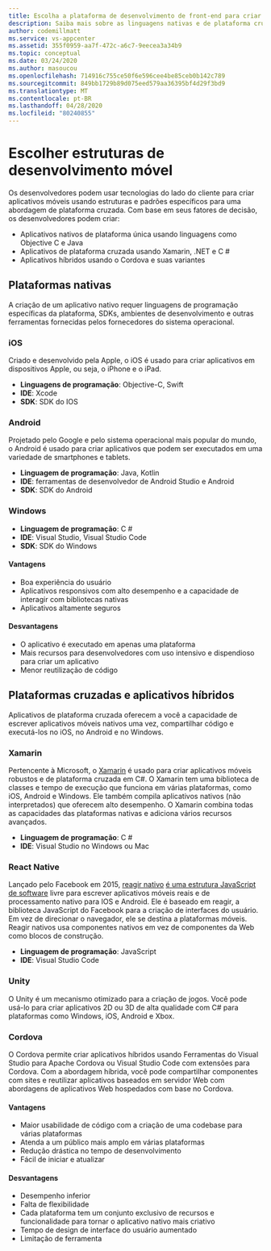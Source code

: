 ```yaml
---
title: Escolha a plataforma de desenvolvimento de front-end para criar aplicativos cliente com o Visual Studio e os serviços do Azure
description: Saiba mais sobre as linguagens nativas e de plataforma cruzada com suporte para criar aplicativos cliente.
author: codemillmatt
ms.service: vs-appcenter
ms.assetid: 355f0959-aa7f-472c-a6c7-9eecea3a34b9
ms.topic: conceptual
ms.date: 03/24/2020
ms.author: masoucou
ms.openlocfilehash: 714916c755ce50f6e596cee4be85ceb0b142c789
ms.sourcegitcommit: 849bb1729b89d075eed579aa36395bf4d29f3bd9
ms.translationtype: MT
ms.contentlocale: pt-BR
ms.lasthandoff: 04/28/2020
ms.locfileid: "80240855"
---
```

# <a name="choose-mobile-development-frameworks"></a>Escolher estruturas de desenvolvimento móvel
Os desenvolvedores podem usar tecnologias do lado do cliente para criar aplicativos móveis usando estruturas e padrões específicos para uma abordagem de plataforma cruzada. Com base em seus fatores de decisão, os desenvolvedores podem criar:
- Aplicativos nativos de plataforma única usando linguagens como Objective C e Java
- Aplicativos de plataforma cruzada usando Xamarin, .NET e C #
- Aplicativos híbridos usando o Cordova e suas variantes

## <a name="native-platforms"></a>Plataformas nativas
A criação de um aplicativo nativo requer linguagens de programação específicas da plataforma, SDKs, ambientes de desenvolvimento e outras ferramentas fornecidas pelos fornecedores do sistema operacional.

### <a name="ios"></a>iOS
Criado e desenvolvido pela Apple, o iOS é usado para criar aplicativos em dispositivos Apple, ou seja, o iPhone e o iPad.

- **Linguagens de programação**: Objective-C, Swift
- **IDE**: Xcode
- **SDK**: SDK do IOS

### <a name="android"></a>Android
Projetado pelo Google e pelo sistema operacional mais popular do mundo, o Android é usado para criar aplicativos que podem ser executados em uma variedade de smartphones e tablets.

- **Linguagem de programação**: Java, Kotlin 
- **IDE**: ferramentas de desenvolvedor de Android Studio e Android 
- **SDK**: SDK do Android

### <a name="windows"></a>Windows
- **Linguagem de programação**: C #
- **IDE**: Visual Studio, Visual Studio Code
- **SDK**: SDK do Windows

#### <a name="pros"></a>Vantagens
- Boa experiência do usuário
- Aplicativos responsivos com alto desempenho e a capacidade de interagir com bibliotecas nativas
- Aplicativos altamente seguros

#### <a name="cons"></a>Desvantagens
- O aplicativo é executado em apenas uma plataforma
- Mais recursos para desenvolvedores com uso intensivo e dispendioso para criar um aplicativo
- Menor reutilização de código

## <a name="cross-platforms-and-hybrid-applications"></a>Plataformas cruzadas e aplicativos híbridos
Aplicativos de plataforma cruzada oferecem a você a capacidade de escrever aplicativos móveis nativos uma vez, compartilhar código e executá-los no iOS, no Android e no Windows.

### <a name="xamarin"></a>Xamarin
Pertencente à Microsoft, o [Xamarin](https://visualstudio.microsoft.com/xamarin/) é usado para criar aplicativos móveis robustos e de plataforma cruzada em C#. O Xamarin tem uma biblioteca de classes e tempo de execução que funciona em várias plataformas, como iOS, Android e Windows. Ele também compila aplicativos nativos (não interpretados) que oferecem alto desempenho. O Xamarin combina todas as capacidades das plataformas nativas e adiciona vários recursos avançados.

- **Linguagem de programação**: C #
- **IDE**: Visual Studio no Windows ou Mac

### <a name="react-native"></a>React Native
Lançado pelo Facebook em 2015, [reagir nativo](https://facebook.github.io/react-native/) [é uma estrutura JavaScript de software](https://github.com/facebook/react-native) livre para escrever aplicativos móveis reais e de processamento nativo para IOS e Android. Ele é baseado em reagir, a biblioteca JavaScript do Facebook para a criação de interfaces do usuário. Em vez de direcionar o navegador, ele se destina a plataformas móveis. Reagir nativos usa componentes nativos em vez de componentes da Web como blocos de construção.
 
- **Linguagem de programação**: JavaScript
- **IDE**: Visual Studio Code

### <a name="unity"></a>Unity
 O Unity é um mecanismo otimizado para a criação de jogos. Você pode usá-lo para criar aplicativos 2D ou 3D de alta qualidade com C# para plataformas como Windows, iOS, Android e Xbox.

### <a name="cordova"></a>Cordova
O Cordova permite criar aplicativos híbridos usando Ferramentas do Visual Studio para Apache Cordova ou Visual Studio Code com extensões para Cordova. Com a abordagem híbrida, você pode compartilhar componentes com sites e reutilizar aplicativos baseados em servidor Web com abordagens de aplicativos Web hospedados com base no Cordova.

#### <a name="pros"></a>Vantagens
- Maior usabilidade de código com a criação de uma codebase para várias plataformas
- Atenda a um público mais amplo em várias plataformas
- Redução drástica no tempo de desenvolvimento
- Fácil de iniciar e atualizar

#### <a name="cons"></a>Desvantagens
- Desempenho inferior
- Falta de flexibilidade
- Cada plataforma tem um conjunto exclusivo de recursos e funcionalidade para tornar o aplicativo nativo mais criativo
- Tempo de design de interface do usuário aumentado
- Limitação de ferramenta
